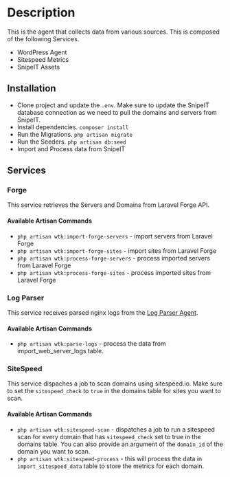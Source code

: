 # Description

This is the agent that collects data from various sources. This is composed of the following Services.

- WordPress Agent
- Sitespeed Metrics
- SnipeIT Assets

## Installation

- Clone project and update the `.env`. Make sure to update the SnipeIT database connection as we need to pull the domains and servers from SnipeIT.
- Install dependencies. `composer install`
- Run the Migrations. `php artisan migrate`
- Run the Seeders. `php artisan db:seed`
- Import and Process data from SnipeIT

## Services

### Forge

This service retrieves the Servers and Domains from Laravel Forge API.

#### Available Artisan Commands

- `php artisan wtk:import-forge-servers` - import servers from Laravel Forge
- `php artisan wtk:import-forge-sites` - import sites from Laravel Forge
- `php artisan wtk:process-forge-servers` - process imported servers from Laravel Forge
- `php artisan wtk:process-forge-sites` - process imported sites from Laravel Forge

### Log Parser

This service receives parsed nginx logs from the [Log Parser Agent](https://github.com/marvbentinganan/log-parser).

#### Available Artisan Commands

- `php artisan wtk:parse-logs` - process the data from import_web_server_logs table.

### SiteSpeed

This service dispaches a job to scan domains using sitespeed.io. Make sure to set the `sitespeed_check` to `true` in the domains table for sites you want to scan.

#### Available Artisan Commands

- `php artisan wtk:sitespeed-scan` - dispatches a job to run a sitespeed scan for every domain that has `sitespeed_check` set to true in the domains table. You can also provide an argument of the `domain_id` of the domain you want to scan.
- `php artisan wtk:sitespeed-process` - this will process the data in `import_sitespeed_data` table to store the metrics for each domain.
